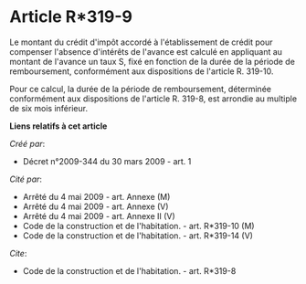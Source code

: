 # Article R*319-9

Le montant du crédit d'impôt accordé à l'établissement de crédit pour compenser l'absence d'intérêts de l'avance est calculé
en appliquant au montant de l'avance un taux S, fixé en fonction de la durée de la période de remboursement, conformément aux
dispositions de l'article R. 319-10. 

Pour ce calcul, la durée de la période de remboursement, déterminée conformément aux dispositions de l'article R. 319-8, est
arrondie au multiple de six mois inférieur.

**Liens relatifs à cet article**

_Créé par_:

  - Décret n°2009-344 du 30 mars 2009 - art. 1

_Cité par_:

  - Arrêté du 4 mai 2009 - art. Annexe (M)
  - Arrêté du 4 mai 2009 - art. Annexe (V)
  - Arrêté du 4 mai 2009 - art. Annexe II (V)
  - Code de la construction et de l'habitation. - art. R*319-10 (M)
  - Code de la construction et de l'habitation. - art. R*319-14 (V)

_Cite_:

  - Code de la construction et de l'habitation. - art. R*319-8
